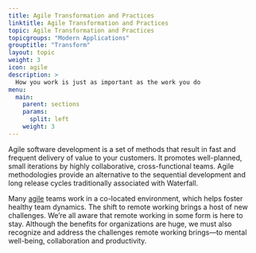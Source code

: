 ```yaml
---
title: Agile Transformation and Practices
linktitle: Agile Transformation and Practices
topic: Agile Transformation and Practices
topicgroups: "Modern Applications"
grouptitle: "Transform"
layout: topic
weight: 3
icon: agile
description: >
  How you work is just as important as the work you do
menu:
  main:
    parent: sections
    params:
      split: left
    weight: 3
---
```


Agile software development is a set of methods that result in fast and frequent delivery of value to your customers. It promotes well-planned, small iterations by highly collaborative, cross-functional teams. Agile methodologies provide an alternative to the sequential development and long release cycles traditionally associated with Waterfall.

Many [agile](https://tanzu.vmware.com/agile) teams work in a co-located environment, which helps foster healthy team dynamics. The shift to remote working brings a host of new challenges. We’re all aware that remote working in some form is here to stay. Although the benefits for organizations are huge, we must also recognize and address the challenges remote working brings—to mental well-being, collaboration and productivity.

